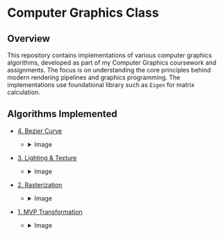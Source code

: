 # Computer Graphics Class

## Overview

This repository contains implementations of various computer graphics algorithms, developed as part of my Computer Graphics coursework and assignments. The focus is on understanding the core principles behind modern rendering pipelines and graphics programming. The implementations use foundational library such as `Eigen` for matrix calculation.

## Algorithms Implemented

- [4. Bezier Curve](https://github.com/muilyang12/Classes/blob/master/Computer%20Graphics/4.%20Bezier%20Curve.cpp)

  - <details>
        <summary>Image</summary>
        <img src="https://muilyang12.github.io/assets/Classes - CG (Bezier Curve).png" alt="Bezier Curve" width=500 />
    </details>

- [3. Lighting & Texture](https://github.com/muilyang12/Classes/blob/master/Computer%20Graphics/3.%20Lighting%20%26%20Texture.cpp)

  - <details>
        <summary>Image</summary>
        <img src="https://muilyang12.github.io/assets/Classes - CG (Lighting & Texture).png" alt="Lighting & Texture Image" width=800 />
    </details>

- [2. Rasterization](https://github.com/muilyang12/Classes/blob/master/Computer%20Graphics/2.%20Rasterization.cpp)

  - <details>
        <summary>Image</summary>
        <img src="https://muilyang12.github.io/assets/Classes - CG (Rasterization).png" alt="Rasterization Image" width=500 />
    </details>

- [1. MVP Transformation](https://github.com/muilyang12/Classes/blob/master/Computer%20Graphics/1.%20MVP.cpp)

  - <details>
        <summary>Image</summary>
        <img src="https://muilyang12.github.io/assets/Classes - CG (MVP).png" alt="MVP Image" width=500 />
    </details>
